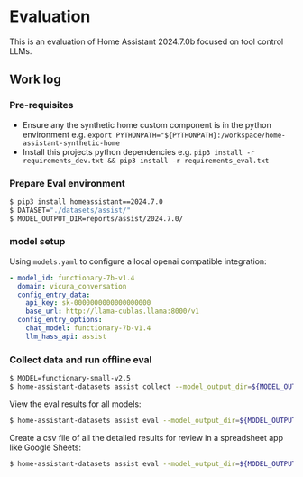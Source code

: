 # Evaluation

This is an evaluation of Home Assistant 2024.7.0b focused on tool control LLMs.

## Work log

### Pre-requisites

- Ensure any the synthetic home custom component is in the python environment e.g. `export PYTHONPATH="${PYTHONPATH}:/workspace/home-assistant-synthetic-home`
- Install this projects python dependencies e.g. `pip3 install -r requirements_dev.txt && pip3 install -r requirements_eval.txt`

### Prepare Eval environment

```bash
$ pip3 install homeassistant==2024.7.0
$ DATASET="./datasets/assist/"
$ MODEL_OUTPUT_DIR=reports/assist/2024.7.0/
```

### model setup

Using `models.yaml` to configure a local openai compatible integration:

```yaml
- model_id: functionary-7b-v1.4
  domain: vicuna_conversation
  config_entry_data:
    api_key: sk-0000000000000000000
    base_url: http://llama-cublas.llama:8000/v1
  config_entry_options:
    chat_model: functionary-7b-v1.4
    llm_hass_api: assist
```

### Collect data and run offline eval


```bash
$ MODEL=functionary-small-v2.5
$ home-assistant-datasets assist collect --model_output_dir=${MODEL_OUTPUT_DIR} --dataset=${DATASET} --models=${MODEL}
```

View the eval results for all models:
```bash
$ home-assistant-datasets assist eval --model_output_dir=${MODEL_OUTPUT_DIR} --output_type=report
```

Create a csv file of all the detailed results for review in a spreadsheet app like Google Sheets:
```bash
$ home-assistant-datasets assist eval --model_output_dir=${MODEL_OUTPUT_DIR} --output_type=csv > ${MODEL_OUTPUT_DIR}/report.csv
```
